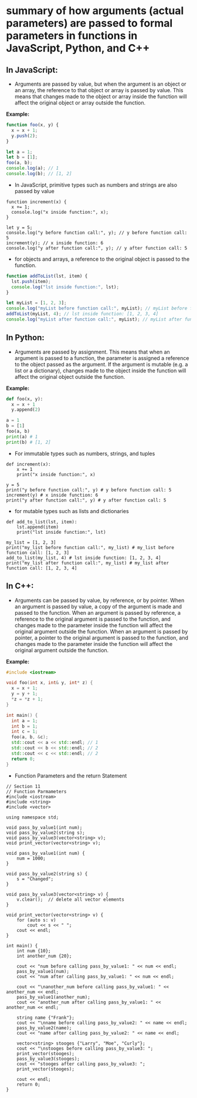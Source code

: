 # summary of how arguments (actual parameters) are passed to formal parameters in functions in JavaScript, Python, and C++

## In JavaScript:

-   Arguments are passed by value, but when the argument is an object or an array, the reference to that object or array is passed by value. This means that changes made to the object or array inside the function will affect the original object or array outside the function.

**Example:**

```js
function foo(x, y) {
  x = x + 1;
  y.push(2);
}

let a = 1;
let b = [1];
foo(a, b);
console.log(a); // 1
console.log(b); // [1, 2]

```

-   In JavaScript, primitive types such as numbers and strings are also passed by value

```
function increment(x) {
  x += 1;
  console.log("x inside function:", x);
}

let y = 5;
console.log("y before function call:", y); // y before function call: 5
increment(y); // x inside function: 6
console.log("y after function call:", y); // y after function call: 5
```

-   for objects and arrays, a reference to the original object is passed to the function.

```js
function addToList(lst, item) {
  lst.push(item);
  console.log("lst inside function:", lst);
}

let myList = [1, 2, 3];
console.log("myList before function call:", myList); // myList before function call: [1, 2, 3]
addToList(myList, 4); // lst inside function: [1, 2, 3, 4]
console.log("myList after function call:", myList); // myList after function call: [1, 2, 3, 4]
```

##  In Python:

-   Arguments are passed by assignment. This means that when an argument is passed to a function, the parameter is assigned a reference to the object passed as the argument. If the argument is mutable (e.g. a list or a dictionary), changes made to the object inside the function will affect the original object outside the function.

**Example:**

```py
def foo(x, y):
  x = x + 1
  y.append(2)

a = 1
b = [1]
foo(a, b)
print(a) # 1
print(b) # [1, 2]
```

- For immutable types such as numbers, strings, and tuples

```
def increment(x):
    x += 1
    print("x inside function:", x)

y = 5
print("y before function call:", y) # y before function call: 5
increment(y) # x inside function: 6
print("y after function call:", y) # y after function call: 5
```

-   for mutable types such as lists and dictionaries

```
def add_to_list(lst, item):
    lst.append(item)
    print("lst inside function:", lst)

my_list = [1, 2, 3]
print("my_list before function call:", my_list) # my_list before function call: [1, 2, 3]
add_to_list(my_list, 4) # lst inside function: [1, 2, 3, 4]
print("my_list after function call:", my_list) # my_list after function call: [1, 2, 3, 4]
```

## In C++:

-   Arguments can be passed by value, by reference, or by pointer. When an argument is passed by value, a copy of the argument is made and passed to the function. When an argument is passed by reference, a reference to the original argument is passed to the function, and changes made to the parameter inside the function will affect the original argument outside the function. When an argument is passed by pointer, a pointer to the original argument is passed to the function, and changes made to the parameter inside the function will affect the original argument outside the function.

**Example:**

```C++
#include <iostream>

void foo(int x, int& y, int* z) {
  x = x + 1;
  y = y + 1;
  *z = *z + 1;
}

int main() {
  int a = 1;
  int b = 1;
  int c = 1;
  foo(a, b, &c);
  std::cout << a << std::endl; // 1
  std::cout << b << std::endl; // 2
  std::cout << c << std::endl; // 2
  return 0;
}
```

-   Function Parameters and the return Statement
```
// Section 11
// Function Parmameters
#include <iostream>
#include <string>
#include <vector>

using namespace std;

void pass_by_value1(int num);
void pass_by_value2(string s);
void pass_by_value3(vector<string> v);
void print_vector(vector<string> v);

void pass_by_value1(int num) {
    num = 1000;
}

void pass_by_value2(string s) {
    s = "Changed";
}

void pass_by_value3(vector<string> v) {
    v.clear();  // delete all vector elements
}

void print_vector(vector<string> v) {
    for (auto s: v) 
        cout << s << " ";
    cout << endl;
}

int main() {
    int num {10};
    int another_num {20};
    
    cout << "num before calling pass_by_value1: " << num << endl;
    pass_by_value1(num);
    cout << "num after calling pass_by_value1: " << num << endl;
    
    cout << "\nanother_num before calling pass_by_value1: " << another_num << endl;
    pass_by_value1(another_num);
    cout << "another_num after calling pass_by_value1: " << another_num << endl;

    string name {"Frank"};
    cout << "\nname before calling pass_by_value2: " << name << endl;
    pass_by_value2(name);
    cout << "name after calling pass_by_value2: " << name << endl;

    vector<string> stooges {"Larry", "Moe", "Curly"};
    cout << "\nstooges before calling pass_by_value3: ";
    print_vector(stooges);
    pass_by_value3(stooges);
    cout << "stooges after calling pass_by_value3: ";
    print_vector(stooges);
    
    cout << endl;
    return 0;
}
```

